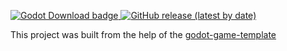 <p>
  <a href="https://godotengine.org/download">
	<img alt="Godot Download badge" src="https://img.shields.io/badge/godot-4.2.1-blue">
  </a>

  <a href="https://github.com/crystal-bit/godot-game-template/releases">
	<img alt="GitHub release (latest by date)" src="https://img.shields.io/github/v/release/SecurityRisk/silver-enigma">
  </a>
</p>

This project was built from the help of the [godot-game-template](https://github.com/crystal-bit/godot-game-template)
